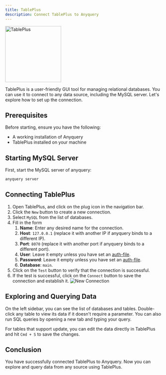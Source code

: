 ```yaml
---
title: TablePlus
description: Connect TablePlus to Anyquery
---
```


<img src="/icons/tablePlus.png" alt="TablePlus" width="180"/>

TablePlus is a user-friendly GUI tool for managing relational databases. You can use it to connect to any data source, including the MySQL server. Let's explore how to set up the connection.

## Prerequisites

Before starting, ensure you have the following:

- A working installation of Anyquery
- TablePlus installed on your machine

## Starting MySQL Server

First, start the MySQL server of anyquery:

```bash
anyquery server
```

## Connecting TablePlus

1. Open TablePlus, and click on the plug icon in the navigation bar.
2. Click the `New` button to create a new connection.
3. Select `MySQL` from the list of databases.
4. Fill in the form
   1. **Name**: Enter any desired name for the connection.
   2. **Host**: `127.0.0.1` (replace it with another IP if anyquery binds to a different IP).
   3. **Port**: `8070` (replace it with another port if anyquery binds to a different port).
   4. **User**: Leave it empty unless you have set an [auth-file](/docs/usage/mysql-server#adding-authentication).
   5. **Password**: Leave it empty unless you have set an [auth-file](/docs/usage/mysql-server#adding-authentication).
   6. **Database**: `main`.
5. Click on the `Test` button to verify that the connection is successful.
6. If the test is successful, click on the `Connect` button to save the connection and establish it.
![New Connection](/images/docs/J028Akph.png)

## Exploring and Querying Data

On the left sidebar, you can see the list of databases and tables. Double-click any table to view its data if it doesn't require a parameter. You can also run SQL queries by opening a new tab and typing your query.

For tables that support update, you can edit the data directly in TablePlus and hit `Cmd + S` to save the changes.

## Conclusion

You have successfully connected TablePlus to Anyquery. Now you can explore and query data from any source using TablePlus.
